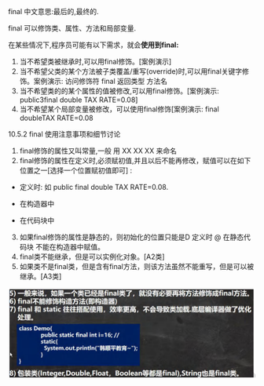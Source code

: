 final 中文意思:最后的,最终的.

final 可以修饰类、属性、方法和局部变量.

在某些情况下,程序员可能有以下需求，就会**使用到final:**

1. 当不希望类被继承时,可以用final修饰。[案例演示]
2. 当不希望父类的某个方法被子类覆盖/重写(override)时,可以用final关键字修饰。案例演示: 访问修饰符 final 返回类型 方法名
3. 当不希望类的的某个属性的值被修改,可以用final修饰。[案例演示: public3final double TAX RATE=0.08]
4. 当不希望某个局部变量被修改，可以使用final修饰[案例演示: final doubleTAX RATE=0.08 

10.5.2 final 使用注意事项和细节讨论
1. final修饰的属性又叫常量,一般 用 XX XX XX 来命名
2. final修饰的属性在定义时,必须赋初值,并且以后不能再修改，赋值可以在如下位置之一[选择一个位置赋初值即可] : 

  - 定义时: 如 public final double TAX RATE=0.08.

  - 在构造器中

  - 在代码块中

3. 如果final修饰的属性是静态的，则初始化的位置只能是D 定义时 @ 在静态代码块 不能在构造器中赋值。
3. final类不能继承，但是可以实例化对象。[A2类]
3. 如果类不是final类，但是含有final方法，则该方法虽然不能重写，但是可以被继承。[A3类]

![image-20230622203929095](image-20230622203929095.png)
